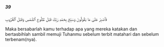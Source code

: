 ##### 39

<span class="ayah">فَٱصْبِرْ عَلَىٰ مَا يَقُولُونَ وَسَبِّحْ بِحَمْدِ رَبِّكَ قَبْلَ طُلُوعِ ٱلشَّمْسِ وَقَبْلَ ٱلْغُرُوبِ</span>

<span class="ayah_translation">Maka bersabarlah kamu terhadap apa yang mereka katakan dan bertasbihlah sambil memuji Tuhanmu sebelum terbit matahari dan sebelum terbenam(nya).</span>
